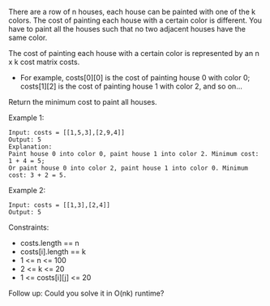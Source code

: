 There are a row of n houses, each house can be painted with one of the k colors. The cost of painting each house with a certain color is different. You have to paint all the houses such that no two adjacent houses have the same color.

The cost of painting each house with a certain color is represented by an n x k cost matrix costs.

- For example, costs[0][0] is the cost of painting house 0 with color 0; costs[1][2] is the cost of painting house 1 with color 2, and so on...

Return the minimum cost to paint all houses.

 

Example 1:
```
Input: costs = [[1,5,3],[2,9,4]]
Output: 5
Explanation:
Paint house 0 into color 0, paint house 1 into color 2. Minimum cost: 1 + 4 = 5; 
Or paint house 0 into color 2, paint house 1 into color 0. Minimum cost: 3 + 2 = 5.
```

Example 2:
```
Input: costs = [[1,3],[2,4]]
Output: 5
```

Constraints:

- costs.length == n
- costs[i].length == k
- 1 <= n <= 100
- 2 <= k <= 20
- 1 <= costs[i][j] <= 20
 

Follow up: Could you solve it in O(nk) runtime?